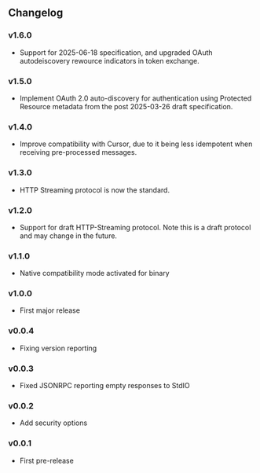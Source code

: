 <h2 class="github">Changelog</h2>


### v1.6.0
- Support for 2025-06-18 specification, and upgraded OAuth autodeiscovery rewource indicators in token exchange.

### v1.5.0
- Implement OAuth 2.0 auto-discovery for authentication using Protected Resource metadata from the post 2025-03-26 draft specification.

### v1.4.0
- Improve compatibility with Cursor, due to it being less idempotent when receiving pre-processed messages.

### v1.3.0
- HTTP Streaming protocol is now the standard.

### v1.2.0
- Support for draft HTTP-Streaming protocol. Note this is a draft protocol and may change in the future.

### v1.1.0
- Native compatibility mode activated for binary

### v1.0.0
- First major release

### v0.0.4
- Fixing version reporting

### v0.0.3
- Fixed JSONRPC reporting empty responses to StdIO

### v0.0.2
- Add security options

### v0.0.1
- First pre-release

